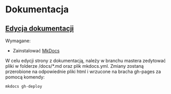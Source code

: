 Dokumentacja
=====================

## [Edycja dokumentacji](#edycja-dokumentacji)

Wymagane:

 - Zainstalować [MkDocs](https://www.mkdocs.org/)

W celu edycji strony z dokumentacją, należy w branchu mastera zedytować pliki w folderze /docs/*.md oraz plik mkdocs.yml. Zmiany zostaną przerobione na odpowiednie pliki html i wrzucone na bracha gh-pages za pomocą komendy:

    mkdocs gh-deploy